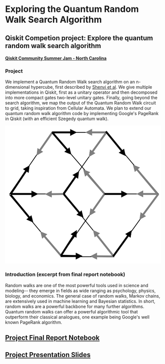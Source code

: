 # Exploring the Quantum Random Walk Search Algorithm

## Qiskit Competion project: Explore the quantum random walk search algorithm

#### [Qiskit Community Summer Jam - North Carolina](https://www.hackerearth.com/challenges/hackathon/qiskit-community-summer-jam-north-carolina/)

### Project
We implement a Quantum Random Walk search algorithm on an n-dimensional hypercube, first described by [Shenvi et al](https://arxiv.org/abs/quant-ph/0210064). We give multiple implementations in Qiskit, first as a unitary operator and then decomposed into more compact gates two-level unitary gates. Finally, going beyond the search algorithm, we map the output of the Quantum Random Walk circuit to grid, taking inspiration from Cellular Automata. We plan to extend our quantum random walk algorithm code by implementing Google's PageRank in Qiskit (with an efficient Szegedy quantum walk). 

![Credit: Shenvi et. al 2003](media/shenvi.png)

### Introduction (excerpt from final report notebook)
Random walks are one of the most powerful tools used in science and modeling-- they emerge in fields as wide ranging as psychology, physics, biology, and economics. The general case of random walks, Markov chains, are extensively used in machine learning and Bayesian statistics. In short, random walks are a powerful backbone for many further algorithms. Quantum random walks can offer a powerful algorithmic tool that outperform their classical analogues, one example being Google's well known PageRank algorithm.



## [Project Final Report Notebook](https://github.com/nickk124/quantumsearch/blob/master/random_walk_search.ipynb)
## [Project Presentation Slides](https://docs.google.com/presentation/d/12z91TcJpA5Xs7IAXA2TSqWe6dqgraMIdLQBUktpFH7M)



